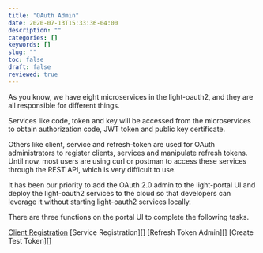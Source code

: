 ```yaml
---
title: "OAuth Admin"
date: 2020-07-13T15:33:36-04:00
description: ""
categories: []
keywords: []
slug: ""
toc: false
draft: false
reviewed: true
---
```


As you know, we have eight microservices in the light-oauth2, and they are all responsible for different things. 

Services like code, token and key will be accessed from the microservices to obtain authorization code, JWT token and public key certificate. 

Others like client, service and refresh-token are used for OAuth administrators to register clients, services and manipulate refresh tokens. Until now, most users are using curl or postman to access these services through the REST API, which is very difficult to use. 

It has been our priority to add the OAuth 2.0 admin to the light-portal UI and deploy the light-oauth2 services to the cloud so that developers can leverage it without starting light-oauth2 services locally. 

There are three functions on the portal UI to complete the following tasks.

[Client Registration][]
[Service Registration][]
[Refresh Token Admin][]
[Create Test Token][]



[Client Registration]: /service/portal/oauth2-admin/client/
